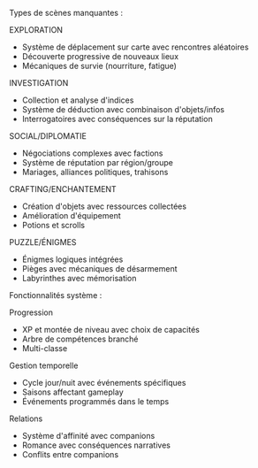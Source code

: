 
  Types de scènes manquantes :

  EXPLORATION

  - Système de déplacement sur carte avec rencontres aléatoires
  - Découverte progressive de nouveaux lieux
  - Mécaniques de survie (nourriture, fatigue)

  INVESTIGATION

  - Collection et analyse d'indices
  - Système de déduction avec combinaison d'objets/infos
  - Interrogatoires avec conséquences sur la réputation

  SOCIAL/DIPLOMATIE

  - Négociations complexes avec factions
  - Système de réputation par région/groupe
  - Mariages, alliances politiques, trahisons

  CRAFTING/ENCHANTEMENT

  - Création d'objets avec ressources collectées
  - Amélioration d'équipement
  - Potions et scrolls

  PUZZLE/ÉNIGMES

  - Énigmes logiques intégrées
  - Pièges avec mécaniques de désarmement
  - Labyrinthes avec mémorisation

  Fonctionnalités système :

  Progression

  - XP et montée de niveau avec choix de capacités
  - Arbre de compétences branché
  - Multi-classe

  Gestion temporelle

  - Cycle jour/nuit avec événements spécifiques
  - Saisons affectant gameplay
  - Événements programmés dans le temps

  Relations

  - Système d'affinité avec companions
  - Romance avec conséquences narratives
  - Conflits entre companions
